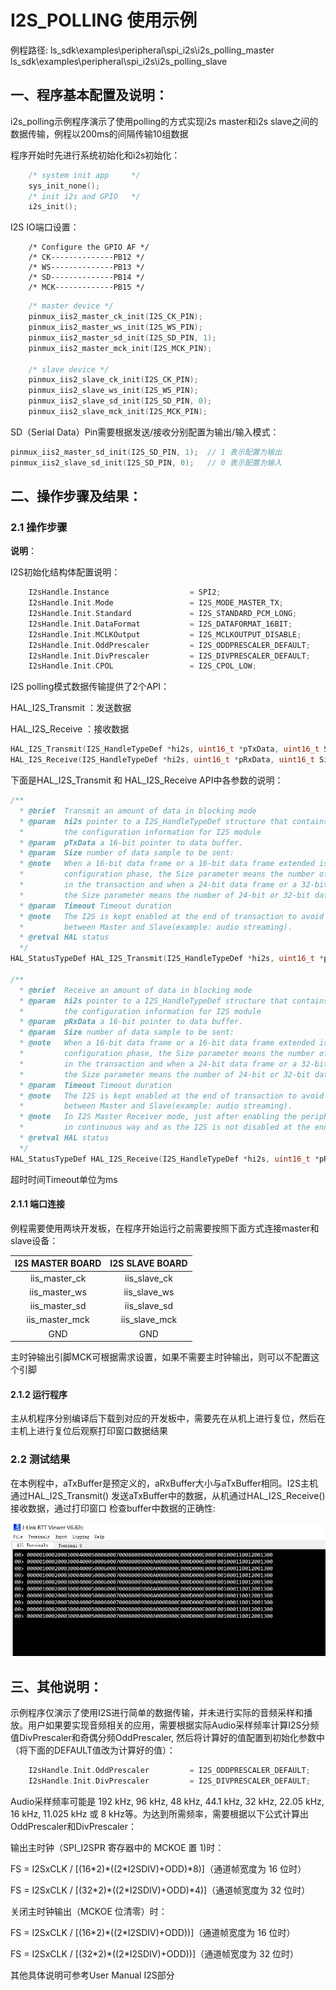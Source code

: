 # I2S_POLLING 使用示例

例程路径: ls_sdk\examples\peripheral\spi_i2s\i2s_polling_master
         ls_sdk\examples\peripheral\spi_i2s\i2s_polling_slave

## 一、程序基本配置及说明：

i2s_polling示例程序演示了使用polling的方式实现i2s master和i2s slave之间的数据传输，例程以200ms的间隔传输10组数据

程序开始时先进行系统初始化和i2s初始化：

```c
    /* system init app     */
    sys_init_none();
    /* init i2s and GPIO   */
    i2s_init();
```

I2S IO端口设置：

        /* Configure the GPIO AF */
        /* CK--------------PB12 */	
        /* WS--------------PB13 */	
        /* SD--------------PB14 */	
        /* MCK-------------PB15 */

```C
    /* master device */
    pinmux_iis2_master_ck_init(I2S_CK_PIN);
    pinmux_iis2_master_ws_init(I2S_WS_PIN);
    pinmux_iis2_master_sd_init(I2S_SD_PIN, 1); 
    pinmux_iis2_master_mck_init(I2S_MCK_PIN);
 
    /* slave device */
    pinmux_iis2_slave_ck_init(I2S_CK_PIN);
    pinmux_iis2_slave_ws_init(I2S_WS_PIN);
    pinmux_iis2_slave_sd_init(I2S_SD_PIN, 0); 
    pinmux_iis2_slave_mck_init(I2S_MCK_PIN);
```
SD（Serial Data）Pin需要根据发送/接收分别配置为输出/输入模式：

```c
pinmux_iis2_master_sd_init(I2S_SD_PIN, 1);  // 1 表示配置为输出
pinmux_iis2_slave_sd_init(I2S_SD_PIN, 0);   // 0 表示配置为输入
```

## 二、操作步骤及结果：

### 2.1 操作步骤

**说明**：

I2S初始化结构体配置说明：

```C
    I2sHandle.Instance                  = SPI2;                         /*选择I2S Instance */
    I2sHandle.Init.Mode                 = I2S_MODE_MASTER_TX;           /*设置I2S模式，可选择（主机/从机）发送/接收*/
    I2sHandle.Init.Standard             = I2S_STANDARD_PCM_LONG;        /*设置音频数据通信协议标准 */
    I2sHandle.Init.DataFormat           = I2S_DATAFORMAT_16BIT;         /*设置数据格式 */
    I2sHandle.Init.MCLKOutput           = I2S_MCLKOUTPUT_DISABLE;       /*设置主时钟输出 */
    I2sHandle.Init.OddPrescaler         = I2S_ODDPRESCALER_DEFAULT;     /*设置I2S分频值 */
    I2sHandle.Init.DivPrescaler         = I2S_DIVPRESCALER_DEFAULT;     /*设置I2S奇偶分频 */
    I2sHandle.Init.CPOL                 = I2S_CPOL_LOW;                 /*设置时钟极性CPOL，可选高/低电平*/
```

I2S polling模式数据传输提供了2个API：

HAL_I2S_Transmit ：发送数据

HAL_I2S_Receive  ：接收数据


```c
HAL_I2S_Transmit(I2S_HandleTypeDef *hi2s, uint16_t *pTxData, uint16_t Size, uint32_t Timeout)
HAL_I2S_Receive(I2S_HandleTypeDef *hi2s, uint16_t *pRxData, uint16_t Size, uint32_t Timeout)
```

下面是HAL_I2S_Transmit 和 HAL_I2S_Receive API中各参数的说明：

``` C
/**
  * @brief  Transmit an amount of data in blocking mode
  * @param  hi2s pointer to a I2S_HandleTypeDef structure that contains
  *         the configuration information for I2S module
  * @param  pTxData a 16-bit pointer to data buffer.
  * @param  Size number of data sample to be sent:
  * @note   When a 16-bit data frame or a 16-bit data frame extended is selected during the I2S
  *         configuration phase, the Size parameter means the number of 16-bit data length
  *         in the transaction and when a 24-bit data frame or a 32-bit data frame is selected
  *         the Size parameter means the number of 24-bit or 32-bit data length.
  * @param  Timeout Timeout duration
  * @note   The I2S is kept enabled at the end of transaction to avoid the clock de-synchronization
  *         between Master and Slave(example: audio streaming).
  * @retval HAL status
  */
HAL_StatusTypeDef HAL_I2S_Transmit(I2S_HandleTypeDef *hi2s, uint16_t *pTxData, uint16_t Size, uint32_t Timeout);

/**
  * @brief  Receive an amount of data in blocking mode
  * @param  hi2s pointer to a I2S_HandleTypeDef structure that contains
  *         the configuration information for I2S module
  * @param  pRxData a 16-bit pointer to data buffer.
  * @param  Size number of data sample to be sent:
  * @note   When a 16-bit data frame or a 16-bit data frame extended is selected during the I2S
  *         configuration phase, the Size parameter means the number of 16-bit data length
  *         in the transaction and when a 24-bit data frame or a 32-bit data frame is selected
  *         the Size parameter means the number of 24-bit or 32-bit data length.
  * @param  Timeout Timeout duration
  * @note   The I2S is kept enabled at the end of transaction to avoid the clock de-synchronization
  *         between Master and Slave(example: audio streaming).
  * @note   In I2S Master Receiver mode, just after enabling the peripheral the clock will be generate
  *         in continuous way and as the I2S is not disabled at the end of the I2S transaction.
  * @retval HAL status
  */
HAL_StatusTypeDef HAL_I2S_Receive(I2S_HandleTypeDef *hi2s, uint16_t *pRxData, uint16_t Size, uint32_t Timeout);

```

超时时间Timeout单位为ms

#### 2.1.1 端口连接

例程需要使用两块开发板，在程序开始运行之前需要按照下面方式连接master和slave设备：

| I2S MASTER BOARD | I2S SLAVE BOARD |
| :--------------: | :-------------: |
|  iis_master_ck   |  iis_slave_ck   |
|  iis_master_ws   |  iis_slave_ws   |
|  iis_master_sd   |  iis_slave_sd   |
|  iis_master_mck  |  iis_slave_mck  |
|       GND        |       GND       |

主时钟输出引脚MCK可根据需求设置，如果不需要主时钟输出，则可以不配置这个引脚

#### 2.1.2  运行程序

主从机程序分别编译后下载到对应的开发板中，需要先在从机上进行复位，然后在主机上进行复位后观察打印窗口数据结果

### 2.2 测试结果

在本例程中，aTxBuffer是预定义的，aRxBuffer大小与aTxBuffer相同。I2S主机通过HAL_I2S_Transmit() 发送aTxBuffer中的数据，从机通过HAL_I2S_Receive()接收数据，通过打印窗口
检查buffer中数据的正确性:

![](../../../pics/i2s_polling_rx.jpg)


## 三、其他说明：

示例程序仅演示了使用I2S进行简单的数据传输，并未进行实际的音频采样和播放。用户如果要实现音频相关的应用，需要根据实际Audio采样频率计算I2S分频值DivPrescaler和奇偶分频OddPrescaler,
然后将计算好的值配置到初始化参数中（将下面的DEFAULT值改为计算好的值）：
  
```C
    I2sHandle.Init.OddPrescaler         = I2S_ODDPRESCALER_DEFAULT;     
    I2sHandle.Init.DivPrescaler         = I2S_DIVPRESCALER_DEFAULT;   
```
Audio采样频率可能是 192 kHz, 96 kHz, 48 kHz, 44.1 kHz, 32 kHz, 
22.05 kHz, 16 kHz, 11.025 kHz 或 8 kHz等。为达到所需频率，需要根据以下公式计算出OddPrescaler和DivPrescaler：

输出主时钟（SPI_I2SPR 寄存器中的 MCKOE 置 1)时：

FS = I2SxCLK / [(16\*2)\*((2\*I2SDIV)+ODD)\*8)]（通道帧宽度为 16 位时）

FS = I2SxCLK / [(32\*2)\*((2\*I2SDIV)+ODD)\*4)]（通道帧宽度为 32 位时）

关闭主时钟输出（MCKOE 位清零）时：

FS = I2SxCLK / [(16\*2)\*((2\*I2SDIV)+ODD))]（通道帧宽度为 16 位时）

FS = I2SxCLK / [(32\*2)\*((2\*I2SDIV)+ODD))]（通道帧宽度为 32 位时）

其他具体说明可参考User Manual I2S部分

